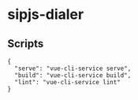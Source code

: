 # sipjs-dialer

## Scripts
```
{
  "serve": "vue-cli-service serve",
  "build": "vue-cli-service build",
  "lint": "vue-cli-service lint"
}
```
